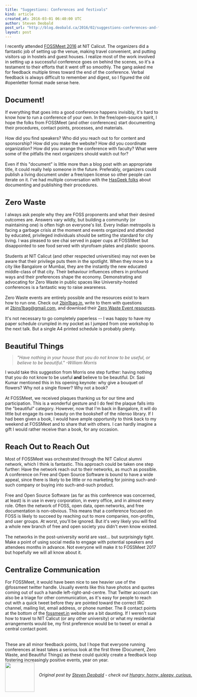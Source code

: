 ```yaml
---
title: "Suggestions: Conferences and festivals"
kind: article
created_at: 2016-03-01 06:40:00 UTC
author: Steven Deobald
post_url: "http://blog.deobald.ca/2016/02/suggestions-conferences-and-festivals.html"
layout: post
---
```

<div dir="ltr" style="text-align: left;" trbidi="on">I recently attended <a href="http://fossmeet.in/" target="_blank">FOSSMeet 2016</a> at NIT Calicut. The organizers did a fantastic job of setting up the venue, making travel convenient, and putting visitors up in hostels and guest houses. I realize most of the work involved in setting up a successful conference goes on behind the scenes, so it's a testament to their efforts that it went off so smoothly. The gang asked me for feedback multiple times toward the end of the conference. Verbal feedback is always difficult to remember and digest, so I figured the old #openletter format made sense here.<br /><br /><br /><span style="font-size: x-large;"><b>Document!</b></span><br /><br />If everything that goes into a good conference happens invisibly, it's hard to know how to run a conference of your own. In the free/open-source spirit, I hope the folks from FOSSMeet (and other conferences) start documenting their procedures, contact points, processes, and materials.<br /><br />How did you find speakers? Who did you reach out to for content and sponsorship? How did you make the website? How did you coordinate organization? How did you arrange the conference with faculty? What were some of the pitfalls the next organizers should watch out for?<br /><br />Even if this "document" is little more than a blog post with an appropriate title, it could really help someone in the future. Preferably, organizers could publish a living document under a free/open license so other people can iterate on it. I've had multiple conversation with the <a href="http://hasgeek.com/" target="_blank">HasGeek folks</a> about documenting and publishing their procedures.<br /><br /><br /><span style="font-size: x-large;"><b>Zero Waste</b></span><br /><br />I always ask people why they are FOSS proponents and what their desired outcomes are. Answers vary wildly, but building a community (or maintaining one) is often high on everyone's list. Every Indian metropolis is facing a garbage crisis at the moment and events organized and attended by educated, privileged individuals should be setting the standard for city living. I was pleased to see chai served in paper cups at FOSSMeet but disappointed to see food served with styrofoam plates and plastic spoons.<br /><br />Students at NIT Calicut (and other respected universities) may not even be aware that their privilege puts them in the spotlight. When they move to a city like Bangalore or Mumbai, they are the instantly the new educated middle-class of that city. Their behaviour influences others in profound ways and their preferences shape the economy. Demonstrating and advocating for Zero Waste in public spaces like University-hosted conferences is a fantastic way to raise awareness.<br /><br />Zero Waste events are entirely possible and the resources exist to learn how to run one. Check out <a href="http://2bin1bag.in/">2bin1bag.in</a>, write to them with questions at&nbsp;<a href="mailto:2bins1bag@gmail.com">2bins1bag@gmail.com</a>, and download their <a href="http://www.2bin1bag.in/#!resources/cdvr" target="_blank">Zero Waste Event resources</a>.<br /><br />It's not necessary to go completely paperless -- I was happy to have my paper schedule crumpled in my pocket as I jumped from one workshop to the next talk. But a single A4 printed schedule is probably plenty.<br /><br /><br /><span style="font-size: x-large;"><b>Beautiful Things</b></span><br /><blockquote class="tr_bq"><i>"Have nothing in your house that you do not know to be useful, or believe to be beautiful." -William Morris</i></blockquote>I would take this suggestion from Morris one step further: having nothing that you do not know to be useful <b>and</b> believe to be beautiful. Dr. Sasi Kumar mentioned this in his opening keynote: why give a bouquet of flowers? Why not a single flower? Why not a book?<br /><br />At FOSSMeet, we received plaques thanking us for our time and participation. This is a wonderful gesture and I do feel the plaque falls into the "beautiful" category. However, now that I'm back in Bangalore, it will do little but engage its own beauty on the bookshelf of the nilenso library. If I had been given a book, I would have ample opportunity to think back to my weekend at FOSSMeet and to share that with others. I can hardly imagine a gift I would rather receive than a book, for any occasion.<br /><br /><br /><span style="font-size: x-large;"><b>Reach Out to Reach Out</b></span><br /><br />Most of FOSSMeet was orchestrated through the NIT Calicut alumni network, which I think is fantastic. This approach could be taken one step further: Have the network reach out to their networks, as much as possible. A conference on Free and Open Source Software is bound to have a wide appeal, since there is likely to be little or no marketing for joining such-and-such company or buying into such-and-such product.<br /><br />Free and Open Source Software (as far as this conference was concerned, at least) is in use in every corporation, in every office, and in almost every role. Often the network of FOSS, open data, open networks, and free documentation is non-obvious. This means that a conference focused on FOSS is likely to succeed by reaching out to more companies, non-profits, and user groups. At worst, you'll be ignored. But it's very likely you will find a whole new branch of free and open society you didn't even know existed.<br /><br />The networks in the post-university world are vast... but surprisingly tight. Make a point of using social media to engage with potential speakers and attendees months in advance. Not everyone will make it to FOSSMeet 2017 but hopefully we will all know about it.<br /><br /><br /><span style="font-size: x-large;"><b>Centralize Communication</b></span><br /><br />For FOSSMeet, it would have been nice to see heavier use of the @fossmeet twitter handle. Usually events like this have photos and quotes coming out of such a handle left-right-and-centre. That Twitter account can also be a triage for other communication, as it's easy for people to reach out with a quick tweet before they are pointed toward the correct IRC channel, mailing list, email address, or phone number. The 8 contact points at the bottom of the <a href="http://fossmeet.in/">fossmeet.in</a> website are a bit daunting. If I weren't sure how to travel to NIT Calicut (or any other university) or what my residential arrangements would be, my first preference would be to tweet or email a central contact point.<br /><br /><br />These are all minor feedback points, but I hope that everyone running conferences at least takes a serious look at the first three (Document, Zero Waste, and Beautiful Things) as these could quickly create a feedback loop fostering increasingly positive events, year on year.</div>
<div class="author">
  <img src="http://nilenso.com/images/alumni/steven.webp" style="width: 96px; height: 96;">
  <span style="position: absolute; padding: 32px 15px;">
    <i>Original post by <a href="http://twitter.com/deobald">Steven Deobald</a> - check out <a href="http://blog.deobald.ca/">Hungry, horny, sleepy, curious.</a></i>
  </span>
</div>

